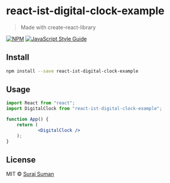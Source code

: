 # react-ist-digital-clock-example

> Made with create-react-library

[![NPM](https://img.shields.io/npm/v/react-ist-digital-clock.svg)](https://www.npmjs.com/package/react-ist-digital-clock) [![JavaScript Style Guide](https://img.shields.io/badge/code_style-standard-brightgreen.svg)](https://standardjs.com)

## Install

```bash
npm install --save react-ist-digital-clock-example
```

## Usage

```jsx
import React from "react";
import DigitalClock from "react-ist-digital-clock-example";

function App() {
    return (
            <DigitalClock />
    );
}
```

## License

MIT © [Suraj Suman](https://github.com/surajsuman248)